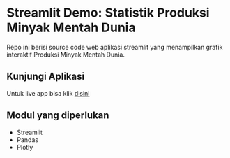 # Streamlit Demo: Statistik Produksi Minyak Mentah Dunia

Repo ini berisi source code web aplikasi streamlit yang menampilkan grafik interaktif Produksi Minyak Mentah Dunia.

## Kunjungi Aplikasi

Untuk live app bisa klik [disini](https://share.streamlit.io/destia1416/dashboard_minyak/main/app.py)

## Modul yang diperlukan 

* Streamlit
* Pandas
* Plotly
